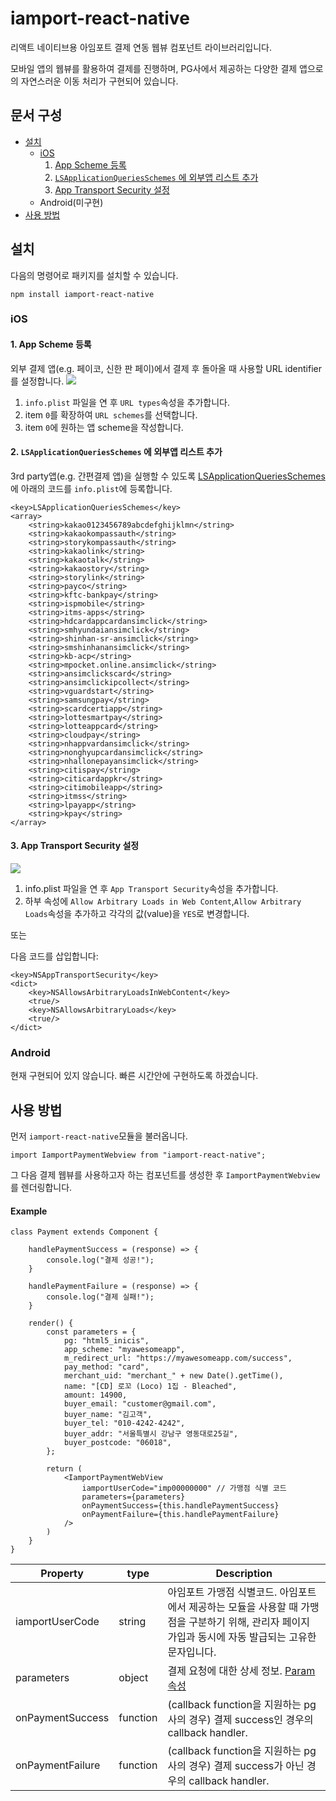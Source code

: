 # iamport-react-native
리액트 네이티브용 아임포트 결제 연동 웹뷰 컴포넌트 라이브러리입니다.

모바일 앱의 웹뷰를 활용하여 결제를 진행하며, PG사에서 제공하는 다양한 결제 앱으로의 자연스러운 이동 처리가 구현되어 있습니다. 

## 문서 구성
* [설치](#설치)
    * [iOS](#ios)
        1. [App Scheme 등록](#1-app-scheme-등록)
        2. [`LSApplicationQueriesSchemes` 에 외부앱 리스트 추가](#2-lsapplicationqueriesschemes-에-외부앱-리스트-추가)
        3. [App Transport Security 설정](#3-app-transport-security-설정)
    * Android(미구현)
* [사용 방법](#사용-방법)

##  설치
다음의 명령어로 패키지를 설치할 수 있습니다.
```
npm install iamport-react-native
```
### iOS
#### 1. App Scheme 등록
외부 결제 앱(e.g. 페이코, 신한 판 페이)에서 결제 후 돌아올 때 사용할 URL identifier를 설정합니다.
![](./assets/app-scheme-registry.gif)
1. `info.plist` 파일을 연 후 `URL types`속성을 추가합니다.
2. item `0`를 확장하여 `URL schemes`를 선택합니다.
3. item `0`에 원하는 앱 scheme을 작성합니다.

#### 2. `LSApplicationQueriesSchemes` 에 외부앱 리스트 추가
3rd party앱(e.g. 간편결제 앱)을 실행할 수 있도록 [LSApplicationQueriesSchemes](https://developer.apple.com/library/content/documentation/General/Reference/InfoPlistKeyReference/Articles/LaunchServicesKeys.html#//apple_ref/doc/uid/TP40009250-SW14)에 아래의 코드를 `info.plist`에 등록합니다.
```
<key>LSApplicationQueriesSchemes</key>
<array>
    <string>kakao0123456789abcdefghijklmn</string>
    <string>kakaokompassauth</string>
    <string>storykompassauth</string>
    <string>kakaolink</string>
    <string>kakaotalk</string>
    <string>kakaostory</string>
    <string>storylink</string>
    <string>payco</string>
    <string>kftc-bankpay</string>
    <string>ispmobile</string>
    <string>itms-apps</string>
    <string>hdcardappcardansimclick</string>
    <string>smhyundaiansimclick</string>
    <string>shinhan-sr-ansimclick</string>
    <string>smshinhanansimclick</string>
    <string>kb-acp</string>
    <string>mpocket.online.ansimclick</string>
    <string>ansimclickscard</string>
    <string>ansimclickipcollect</string>
    <string>vguardstart</string>
    <string>samsungpay</string>
    <string>scardcertiapp</string>
    <string>lottesmartpay</string>
    <string>lotteappcard</string>
    <string>cloudpay</string>
    <string>nhappvardansimclick</string>
    <string>nonghyupcardansimclick</string>
    <string>nhallonepayansimclick</string>
    <string>citispay</string>
    <string>citicardappkr</string>
    <string>citimobileapp</string>
    <string>itmss</string>
    <string>lpayapp</string>
    <string>kpay</string>
</array>
```

#### 3. App Transport Security 설정
![](./assets/allow-arbitrary.gif)
1. info.plist 파일을 연 후 `App Transport Security`속성을 추가합니다.
2. 하부 속성에 `Allow Arbitrary Loads in Web Content`,`Allow Arbitrary Loads`속성을 추가하고 각각의 값(value)을 `YES`로 변경합니다.

또는

다음 코드를 삽입합니다:
```
<key>NSAppTransportSecurity</key>
<dict>
    <key>NSAllowsArbitraryLoadsInWebContent</key>
    <true/>
    <key>NSAllowsArbitraryLoads</key>
    <true/>
</dict>
```

### Android
현재 구현되어 있지 않습니다. 빠른 시간안에 구현하도록 하겠습니다.

## 사용 방법
먼저 `iamport-react-native`모듈을 불러옵니다.
```
import IamportPaymentWebview from "iamport-react-native";
```

그 다음 결제 웹뷰를 사용하고자 하는 컴포넌트를 생성한 후 `IamportPaymentWebview`를 렌더링합니다.

#### Example
```
class Payment extends Component {

    handlePaymentSuccess = (response) => {
        console.log("결제 성공!");
    }

    handlePaymentFailure = (response) => {
        console.log("결제 실패!");
    }

    render() {
        const parameters = {
            pg: "html5_inicis",
            app_scheme: "myawesomeapp",
            m_redirect_url: "https://myawesomeapp.com/success",
            pay_method: "card",
            merchant_uid: "merchant_" + new Date().getTime(),
            name: "[CD] 로꼬 (Loco) 1집 - Bleached",
            amount: 14900,
            buyer_email: "customer@gmail.com",
            buyer_name: "김고객",
            buyer_tel: "010-4242-4242",
            buyer_addr: "서울특별시 강남구 영동대로25길",
            buyer_postcode: "06018",
        };

        return (
            <IamportPaymentWebView
                iamportUserCode="imp00000000" // 가맹점 식별 코드
                parameters={parameters}
                onPaymentSuccess={this.handlePaymentSuccess}
                onPaymentFailure={this.handlePaymentFailure}
            />
        )
    }
}
```
| Property         | type     | Description                                                                                                                                                 |
|------------------|----------|-------------------------------------------------------------------------------------------------------------------------------------------------------------|
| iamportUserCode  | string   | 아임포트 가맹점 식별코드. 아임포트에서 제공하는 모듈을 사용할 때 가맹점을 구분하기 위해, 관리자 페이지 가입과 동시에 자동 발급되는 고유한 문자입니다.       |
| parameters       | object   | 결제 요청에 대한 상세 정보. [Param속성](https://github.com/iamport/iamport-manual/tree/master/%EC%9D%B8%EC%A6%9D%EA%B2%B0%EC%A0%9C#211-param-속성공통-속성) |
| onPaymentSuccess | function | (callback function을 지원하는 pg사의 경우) 결제 success인 경우의 callback handler.                                                                          |
| onPaymentFailure | function | (callback function을 지원하는 pg사의 경우) 결제 success가 아닌 경우의 callback handler.                                                                     |